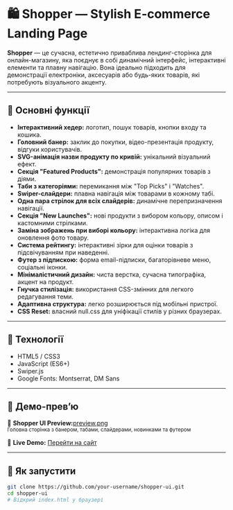 # 🛍️ Shopper — Stylish E-commerce Landing Page

**Shopper** — це сучасна, естетично приваблива лендинг-сторінка для онлайн-магазину, яка поєднує в собі динамічний інтерфейс, інтерактивні елементи та плавну навігацію. Вона ідеально підходить для демонстрації електроніки, аксесуарів або будь-яких товарів, які потребують візуального акценту.

---

## 🔧 Основні функції

- **Інтерактивний хедер:** логотип, пошук товарів, кнопки входу та кошика.
- **Головний банер:** заклик до покупки, відео-презентація продукту, відгуки користувачів.
- **SVG-анімація назви продукту по кривій:** унікальний візуальний ефект.
- **Секція "Featured Products":** демонстрація популярних товарів з діями.
- **Таби з категоріями:** перемикання між "Top Picks" і "Watches".
- **Swiper-слайдери:** плавна навігація між товарами в кожному табі.
- **Одна пара стрілок для всіх слайдерів:** динамічне перепризначення навігації.
- **Секція "New Launches":** нові продукти з вибором кольору, описом і кастомними стрілками.
- **Заміна зображень при виборі кольору:** інтерактивна логіка для оновлення фото товару.
- **Система рейтингу:** інтерактивні зірки для оцінки товарів з підсвічуванням при наведенні.
- **Футер з підпискою:** форма email-підписки, багаторівневе меню, соціальні іконки.
- **Мінімалістичний дизайн:** чиста верстка, сучасна типографіка, акцент на продукт.
- **Гнучка стилізація:** використання CSS-змінних для легкого редагування теми.
- **Адаптивна структура:** легко розширюється під мобільні пристрої.
- **CSS Reset:** власний null.css для уніфікації стилів у різних браузерах.

---

## 🧰 Технології

- HTML5 / CSS3
- JavaScript (ES6+)
- Swiper.js
- Google Fonts: Montserrat, DM Sans

---

## 📸 Демо-прев’ю
 
🔗 **Shopper UI Preview:**<a href="preview.png" target="_blank">preview.png</a><br/>
<sub>Головна сторінка з банером, табами, слайдерами, новинками та футером</sub>

🔗 **Live Demo:** [Перейти на сайт](https://your-username.github.io/shopper-ui)

---

## 🚀 Як запустити

```bash
git clone https://github.com/your-username/shopper-ui.git
cd shopper-ui
# Відкрий index.html у браузері
